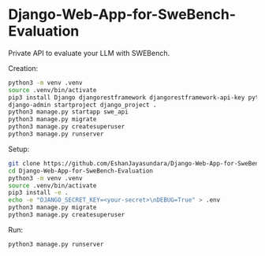 # Django-Web-App-for-SweBench-Evaluation

Private API to evaluate your LLM with SWEBench.

Creation:

```bash
python3 -m venv .venv
source .venv/bin/activate
pip3 install Django djangorestframework djangorestframework-api-key python-decouple
django-admin startproject django_project .
python3 manage.py startapp swe_api
python3 manage.py migrate
python3 manage.py createsuperuser
python3 manage.py runserver
```

Setup:

```bash
git clone https://github.com/EshanJayasundara/Django-Web-App-for-SweBench-Evaluation
cd Django-Web-App-for-SweBench-Evaluation
python3 -m venv .venv
source .venv/bin/activate
pip3 install -e .
echo -e "DJANGO_SECRET_KEY=<your-secret>\nDEBUG=True" > .env
python3 manage.py migrate
python3 manage.py createsuperuser
```

Run:

```bash
python3 manage.py runserver
```
